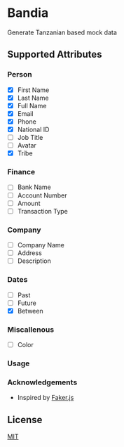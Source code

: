 
# Bandia

Generate Tanzanian based mock data


## Supported Attributes

### Person
 - [x]  First Name
 - [x]  Last Name
 - [x]  Full Name
 - [x]  Email
 - [x]  Phone
 - [x]  National ID
 - [ ]  Job Title
 - [ ]  Avatar
 - [x]  Tribe
### Finance
 - [ ]  Bank Name
 - [ ]  Account Number
 - [ ]  Amount
 - [ ]  Transaction Type
### Company
 - [ ]  Company Name
 - [ ]  Address
 - [ ]  Description
### Dates
 - [ ]  Past
 - [ ]  Future
 - [x]  Between
### Miscallenous
 - [ ]  Color  

### Usage

### Acknowledgements

 - Inspired by [Faker.js](https://github.com/Marak/Faker.js)

  
## License

[MIT](https://choosealicense.com/licenses/mit/)

  